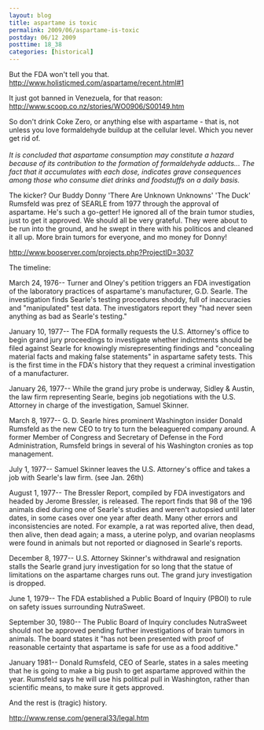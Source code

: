 ```yaml
---
layout: blog
title: aspartame is toxic
permalink: 2009/06/aspartame-is-toxic
postday: 06/12 2009
posttime: 18_38
categories: [historical]
---
```


<p>But the FDA won't tell you that.<br />
<a href="http://www.holisticmed.com/aspartame/recent.html#1" title="http://www.holisticmed.com/aspartame/recent.html#1">http://www.holisticmed.com/aspartame/recent.html#1</a></p>
<p>It just got banned in Venezuela, for that reason:<br />
<a href="http://www.scoop.co.nz/stories/WO0906/S00149.htm" title="http://www.scoop.co.nz/stories/WO0906/S00149.htm">http://www.scoop.co.nz/stories/WO0906/S00149.htm</a></p>
<p>So don't drink Coke Zero, or anything else with aspartame - that is, not unless you love formaldehyde buildup at the cellular level. Which you never get rid of.<br />
<i><br />
It is concluded that aspartame consumption may constitute a hazard because of its contribution to the formation of formaldehyde adducts... The fact that it accumulates with each dose, indicates grave consequences among those who consume diet drinks and foodstuffs on a daily basis.<br />
</i></p>
<p>The kicker? Our Buddy Donny 'There Are Unknown Unknowns' 'The Duck' Rumsfeld was prez of SEARLE from 1977 through the approval of aspartame. He's such a go-getter! He ignored all of the brain tumor studies, just to get it approved. We should all be very grateful. They were about to be run into the ground, and he swept in there with his politicos and cleaned it all up. More brain tumors for everyone, and mo money for Donny!</p>
<p><a href="http://www.booserver.com/projects.php?ProjectID=3037" title="http://www.booserver.com/projects.php?ProjectID=3037">http://www.booserver.com/projects.php?ProjectID=3037</a></p>
<p>The timeline:</p>
<p>March 24, 1976-- Turner and Olney's petition triggers an FDA investigation of the laboratory practices of aspartame's manufacturer, G.D. Searle. The investigation finds Searle's testing procedures shoddy, full of inaccuracies and "manipulated" test data. The investigators report they "had never seen anything as bad as Searle's testing."</p>
<p>January 10, 1977-- The FDA formally requests the U.S. Attorney's office to begin grand jury proceedings to investigate whether indictments should be filed against Searle for knowingly misrepresenting findings and "concealing material facts and making false statements" in aspartame safety tests. This is the first time in the FDA's history that they request a criminal investigation of a manufacturer.</p>
<p>January 26, 1977-- While the grand jury probe is underway, Sidley &amp; Austin, the law firm representing Searle, begins job negotiations with the U.S. Attorney in charge of the investigation, Samuel Skinner.</p>
<p>March 8, 1977-- G. D. Searle hires prominent Washington insider Donald Rumsfeld as the new CEO to try to turn the beleaguered company around. A former Member of Congress and Secretary of Defense in the Ford Administration, Rumsfeld brings in several of his Washington cronies as top management.</p>
<p>July 1, 1977-- Samuel Skinner leaves the U.S. Attorney's office and takes a job with Searle's law firm. (see Jan. 26th)</p>
<p>August 1, 1977-- The Bressler Report, compiled by FDA investigators and headed by Jerome Bressler, is released. The report finds that 98 of the 196 animals died during one of Searle's studies and weren't autopsied until later dates, in some cases over one year after death. Many other errors and inconsistencies are noted. For example, a rat was reported alive, then dead, then alive, then dead again; a mass, a uterine polyp, and ovarian neoplasms were found in animals but not reported or diagnosed in Searle's reports.</p>
<p>December 8, 1977-- U.S. Attorney Skinner's withdrawal and resignation stalls the Searle grand jury investigation for so long that the statue of limitations on the aspartame charges runs out. The grand jury investigation is dropped.</p>
<p>June 1, 1979-- The FDA established a Public Board of Inquiry (PBOI) to rule on safety issues surrounding NutraSweet.</p>
<p>September 30, 1980-- The Public Board of Inquiry concludes NutraSweet should not be approved pending further investigations of brain tumors in animals. The board states it "has not been presented with proof of reasonable certainty that aspartame is safe for use as a food additive."</p>
<p>January 1981-- Donald Rumsfeld, CEO of Searle, states in a sales meeting that he is going to make a big push to get aspartame approved within the year. Rumsfeld says he will use his political pull in Washington, rather than scientific means, to make sure it gets approved. </p>
<p>And the rest is (tragic) history.</p>
<p><a href="http://www.rense.com/general33/legal.htm" title="http://www.rense.com/general33/legal.htm">http://www.rense.com/general33/legal.htm</a></p>
